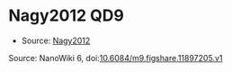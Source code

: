 <a name="material" />

# Nagy2012 QD9
<script type="application/ld+json">
  {
    "@context": "https://schema.org/",
    "@type": "ChemicalSubstance",
    "@id": "https://egonw.github.io/nanowiki/nanowiki135.html#material",
    "http://purl.org/dc/terms/conformsTo":
      {
        "@type": "CreativeWork",
        "@id": "https://bioschemas.org/profiles/ChemicalSubstance/0.4-RELEASE/"
      },
    "identfier": "135",
    "name": "Nagy2012 QD9",
    "url": "https://egonw.github.io/nanowiki/nanowiki135.html#material",
    "sameAs": "http://127.0.0.1/mediawiki/index.php/Special:URIResolver/Nagy2012_QD9"
  }
</script>


* Source: [Nagy2012](Nagy2012.md)


Source: NanoWiki 6, doi:[10.6084/m9.figshare.11897205.v1](https://doi.org/10.6084/m9.figshare.11897205.v1)
